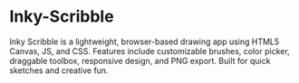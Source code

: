 # Inky-Scribble
Inky Scribble is a lightweight, browser-based drawing app using HTML5 Canvas, JS, and CSS. Features include customizable brushes, color picker, draggable toolbox, responsive design, and PNG export. Built for quick sketches and creative fun.
